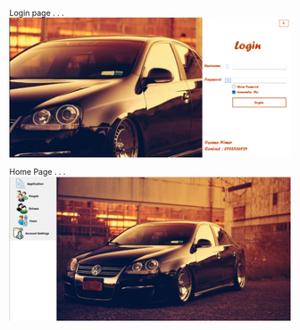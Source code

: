 Login page
.
.
.
![image alt](https://github.com/Osama-Nimer/Driving-License-Management/blob/9309417553756a7c1276d1a4c8425b1652fec3ad/Login%20Page.png)

Home Page
.
.
.
![image alt](https://github.com/Osama-Nimer/Driving-License-Management/blob/9309417553756a7c1276d1a4c8425b1652fec3ad/Home%20Page%20(2).png)

